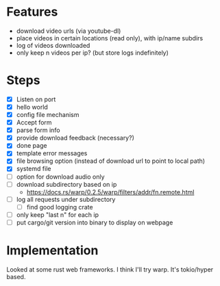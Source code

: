 # Features

* download video urls (via youtube-dl)
* place videos in certain locations (read only), with ip/name subdirs
* log of videos downloaded
* only keep n videos per ip? (but store logs indefinitely)

# Steps

* [x] Listen on port
* [x] hello world
* [x] config file mechanism
* [x] Accept form
* [x] parse form info
* [x] provide download feedback (necessary?)
* [x] done page
* [x] template error messages
* [x] file browsing option (instead of download url to point to local
      path)
* [x] systemd file
* [ ] option for download audio only
* [ ] download subdirectory based on ip
  * https://docs.rs/warp/0.2.5/warp/filters/addr/fn.remote.html
* [ ] log all requests under subdirectory
  * [ ] find good logging crate
* [ ] only keep "last n" for each ip
* [ ] put cargo/git version into binary to display on webpage

# Implementation

Looked at some rust web frameworks.  I think I'll try warp.  It's
tokio/hyper based.


